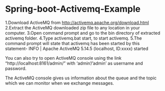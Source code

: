 # Spring-boot-Activemq-Example

1.Download ActiveMQ from http://activemq.apache.org/download.html
2.Extract the ActiveMQ downloaded zip file to any location in your computer.
3.Open command prompt and go to the bin directory of extracted activemq folder.
4.Type activemq.bat start, to start activemq.
5.The command prompt will state that activemq has been started by this statement- INFO | Apache ActiveMQ 5.14.5 (localhost, ID:xxxx) started

You can also try to open ActiveMQ console using the link “http://localhost:8161/admin/” with ‘admin’/’admin’ as username and password.

The ActiveMQ console gives us information about the queue and the topic which we can monitor when we exchange messages.
